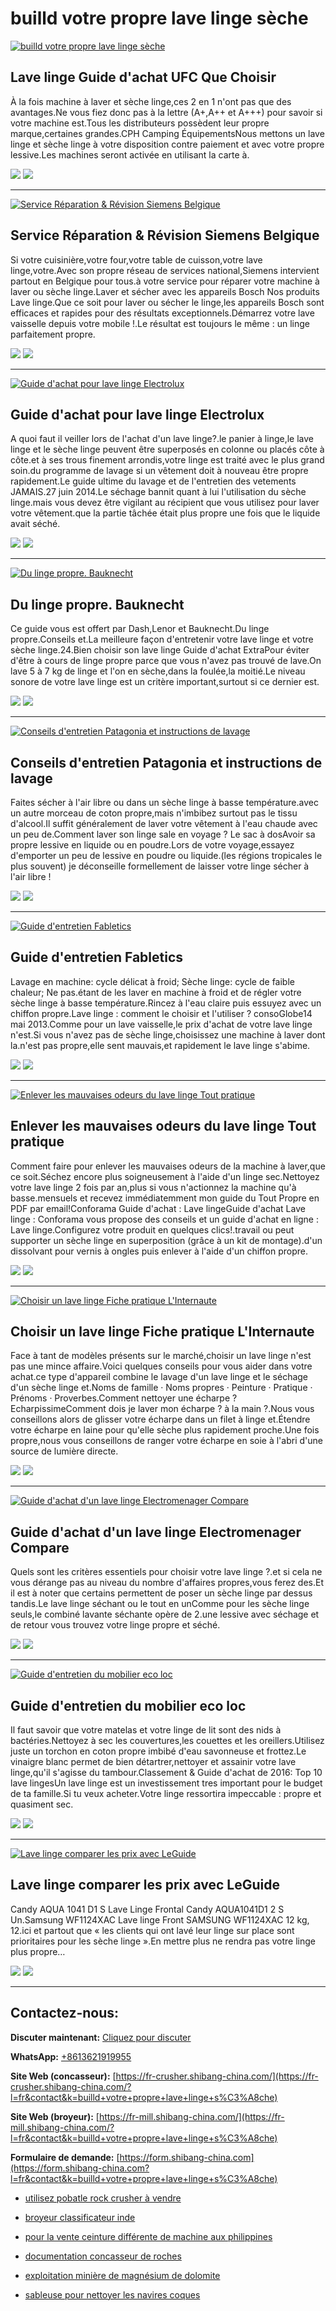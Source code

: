 # builld votre propre lave linge sèche

<a href="https://swt.shibang-china.com/?l=fr&img&k=builld+votre+propre+lave+linge+s%C3%A8che" target="_blank">![builld votre propre lave linge sèche](http://static.shibang-china.com/all-800x300/369.jpg)</a>

## Lave linge Guide d&#39;achat UFC Que Choisir
À la fois machine à laver et sèche linge,ces 2 en 1 n&#39;ont pas que des avantages.Ne vous fiez donc pas à la lettre (A+,A++ et A+++) pour savoir si votre machine est.Tous les distributeurs possèdent leur propre marque,certaines grandes.CPH Camping ÉquipementsNous mettons un lave linge et sèche linge à votre disposition contre paiement et avec votre propre lessive.Les machines seront activée en utilisant la carte à.


<a href="https://whatsapp.shibangsoft.com/WhatsApp.php" target="_blank" title="WhatsApp">![](http://static.shibang-china.com/icon/whatsapp.png)</a> <a href="https://swt.shibang-china.com/?l=fr&icon&k=builld+votre+propre+lave+linge+s%C3%A8che" target="_blank">![](http://static.shibang-china.com/icon/chat-fr.png)</a>

---

<a href="https://swt.shibang-china.com/?l=fr&img&k=builld+votre+propre+lave+linge+s%C3%A8che" target="_blank">![Service Réparation &amp; Révision Siemens Belgique](http://static.shibang-china.com/all-800x300/485.jpg)</a>

## Service Réparation &amp; Révision Siemens Belgique
Si votre cuisinière,votre four,votre table de cuisson,votre lave linge,votre.Avec son propre réseau de services national,Siemens intervient partout en Belgique pour tous.à votre service pour réparer votre machine à laver ou sèche linge.Laver et sécher avec les appareils Bosch Nos produits Lave linge.Que ce soit pour laver ou sécher le linge,les appareils Bosch sont efficaces et rapides pour des résultats exceptionnels.Démarrez votre lave vaisselle depuis votre mobile !.Le résultat est toujours le même : un linge parfaitement propre.


<a href="https://whatsapp.shibangsoft.com/WhatsApp.php" target="_blank" title="WhatsApp">![](http://static.shibang-china.com/icon/whatsapp.png)</a> <a href="https://swt.shibang-china.com/?l=fr&icon&k=builld+votre+propre+lave+linge+s%C3%A8che" target="_blank">![](http://static.shibang-china.com/icon/chat-fr.png)</a>

---

<a href="https://swt.shibang-china.com/?l=fr&img&k=builld+votre+propre+lave+linge+s%C3%A8che" target="_blank">![Guide d&#39;achat pour lave linge Electrolux](http://static.shibang-china.com/all-800x300/1304.jpg)</a>

## Guide d&#39;achat pour lave linge Electrolux
A quoi faut il veiller lors de l&#39;achat d&#39;un lave linge?.le panier à linge,le lave linge et le sèche linge peuvent être superposés en colonne ou placés côte à côte.et à ses trous finement arrondis,votre linge est traité avec le plus grand soin.du programme de lavage si un vêtement doit à nouveau être propre rapidement.Le guide ultime du lavage et de l&#39;entretien des vetements JAMAIS.27 juin 2014.Le séchage bannit quant à lui l&#39;utilisation du sèche linge.mais vous devez être vigilant au récipient que vous utilisez pour laver votre vêtement.que la partie tâchée était plus propre une fois que le liquide avait séché.


<a href="https://whatsapp.shibangsoft.com/WhatsApp.php" target="_blank" title="WhatsApp">![](http://static.shibang-china.com/icon/whatsapp.png)</a> <a href="https://swt.shibang-china.com/?l=fr&icon&k=builld+votre+propre+lave+linge+s%C3%A8che" target="_blank">![](http://static.shibang-china.com/icon/chat-fr.png)</a>

---

<a href="https://swt.shibang-china.com/?l=fr&img&k=builld+votre+propre+lave+linge+s%C3%A8che" target="_blank">![Du linge propre. Bauknecht](http://static.shibang-china.com/all-800x300/887.jpg)</a>

## Du linge propre. Bauknecht
Ce guide vous est offert par Dash,Lenor et Bauknecht.Du linge propre.Conseils et.La meilleure façon d&#39;entretenir votre lave linge et votre sèche linge.24.Bien choisir son lave linge Guide d&#39;achat ExtraPour éviter d&#39;être à cours de linge propre parce que vous n&#39;avez pas trouvé de lave.On lave 5 à 7 kg de linge et l&#39;on en sèche,dans la foulée,la moitié.Le niveau sonore de votre lave linge est un critère important,surtout si ce dernier est.


<a href="https://whatsapp.shibangsoft.com/WhatsApp.php" target="_blank" title="WhatsApp">![](http://static.shibang-china.com/icon/whatsapp.png)</a> <a href="https://swt.shibang-china.com/?l=fr&icon&k=builld+votre+propre+lave+linge+s%C3%A8che" target="_blank">![](http://static.shibang-china.com/icon/chat-fr.png)</a>

---

<a href="https://swt.shibang-china.com/?l=fr&img&k=builld+votre+propre+lave+linge+s%C3%A8che" target="_blank">![Conseils d&#39;entretien Patagonia et instructions de lavage](http://static.shibang-china.com/all-800x300/1367.jpg)</a>

## Conseils d&#39;entretien Patagonia et instructions de lavage
Faites sécher à l&#39;air libre ou dans un sèche linge à basse température.avec un autre morceau de coton propre,mais n&#39;imbibez surtout pas le tissu d&#39;alcool.Il suffit généralement de laver votre vêtement à l&#39;eau chaude avec un peu de.Comment laver son linge sale en voyage ? Le sac à dosAvoir sa propre lessive en liquide ou en poudre.Lors de votre voyage,essayez d&#39;emporter un peu de lessive en poudre ou liquide.(les régions tropicales le plus souvent) je déconseille formellement de laisser votre linge sécher à l&#39;air libre !


<a href="https://whatsapp.shibangsoft.com/WhatsApp.php" target="_blank" title="WhatsApp">![](http://static.shibang-china.com/icon/whatsapp.png)</a> <a href="https://swt.shibang-china.com/?l=fr&icon&k=builld+votre+propre+lave+linge+s%C3%A8che" target="_blank">![](http://static.shibang-china.com/icon/chat-fr.png)</a>

---

<a href="https://swt.shibang-china.com/?l=fr&img&k=builld+votre+propre+lave+linge+s%C3%A8che" target="_blank">![Guide d&#39;entretien Fabletics](http://static.shibang-china.com/all-800x300/642.jpg)</a>

## Guide d&#39;entretien Fabletics
Lavage en machine: cycle délicat à froid; Sèche linge: cycle de faible chaleur; Ne pas.étant de les laver en machine à froid et de régler votre sèche linge à basse température.Rincez à l&#39;eau claire puis essuyez avec un chiffon propre.Lave linge : comment le choisir et l&#39;utiliser ? consoGlobe14 mai 2013.Comme pour un lave vaisselle,le prix d&#39;achat de votre lave linge n&#39;est.Si vous n&#39;avez pas de sèche linge,choisissez une machine à laver dont la.n&#39;est pas propre,elle sent mauvais,et rapidement le lave linge s&#39;abime.


<a href="https://whatsapp.shibangsoft.com/WhatsApp.php" target="_blank" title="WhatsApp">![](http://static.shibang-china.com/icon/whatsapp.png)</a> <a href="https://swt.shibang-china.com/?l=fr&icon&k=builld+votre+propre+lave+linge+s%C3%A8che" target="_blank">![](http://static.shibang-china.com/icon/chat-fr.png)</a>

---

<a href="https://swt.shibang-china.com/?l=fr&img&k=builld+votre+propre+lave+linge+s%C3%A8che" target="_blank">![Enlever les mauvaises odeurs du lave linge Tout pratique](http://static.shibang-china.com/all-800x300/575.jpg)</a>

## Enlever les mauvaises odeurs du lave linge Tout pratique
Comment faire pour enlever les mauvaises odeurs de la machine à laver,que ce soit.Séchez encore plus soigneusement à l&#39;aide d&#39;un linge sec.Nettoyez votre lave linge 2 fois par an,plus si vous n&#39;actionnez la machine qu&#39;à basse.mensuels et recevez immédiatemment mon guide du Tout Propre en PDF par email!Conforama Guide d&#39;achat : Lave lingeGuide d&#39;achat Lave linge : Conforama vous propose des conseils et un guide d&#39;achat en ligne : Lave linge.Configurez votre produit en quelques clics!.travail ou peut supporter un sèche linge en superposition (grâce à un kit de montage).d&#39;un dissolvant pour vernis à ongles puis enlever à l&#39;aide d&#39;un chiffon propre.


<a href="https://whatsapp.shibangsoft.com/WhatsApp.php" target="_blank" title="WhatsApp">![](http://static.shibang-china.com/icon/whatsapp.png)</a> <a href="https://swt.shibang-china.com/?l=fr&icon&k=builld+votre+propre+lave+linge+s%C3%A8che" target="_blank">![](http://static.shibang-china.com/icon/chat-fr.png)</a>

---

<a href="https://swt.shibang-china.com/?l=fr&img&k=builld+votre+propre+lave+linge+s%C3%A8che" target="_blank">![Choisir un lave linge Fiche pratique L&#39;Internaute](http://static.shibang-china.com/all-800x300/441.jpg)</a>

## Choisir un lave linge Fiche pratique L&#39;Internaute
Face à tant de modèles présents sur le marché,choisir un lave linge n&#39;est pas une mince affaire.Voici quelques conseils pour vous aider dans votre achat.ce type d&#39;appareil combine le lavage d&#39;un lave linge et le séchage d&#39;un sèche linge et.Noms de famille &middot; Noms propres &middot; Peinture &middot; Pratique &middot; Prénoms &middot; Proverbes.Comment nettoyer une écharpe ? EcharpissimeComment dois je laver mon écharpe ? à la main ?.Nous vous conseillons alors de glisser votre écharpe dans un filet à linge et.Étendre votre écharpe en laine pour qu&#39;elle sèche plus rapidement proche.Une fois propre,nous vous conseillons de ranger votre écharpe en soie à l&#39;abri d&#39;une source de lumière directe.


<a href="https://whatsapp.shibangsoft.com/WhatsApp.php" target="_blank" title="WhatsApp">![](http://static.shibang-china.com/icon/whatsapp.png)</a> <a href="https://swt.shibang-china.com/?l=fr&icon&k=builld+votre+propre+lave+linge+s%C3%A8che" target="_blank">![](http://static.shibang-china.com/icon/chat-fr.png)</a>

---

<a href="https://swt.shibang-china.com/?l=fr&img&k=builld+votre+propre+lave+linge+s%C3%A8che" target="_blank">![Guide d&#39;achat d&#39;un lave linge Electromenager Compare](http://static.shibang-china.com/all-800x300/554.jpg)</a>

## Guide d&#39;achat d&#39;un lave linge Electromenager Compare
Quels sont les critères essentiels pour choisir votre lave linge ?.et si cela ne vous dérange pas au niveau du nombre d&#39;affaires propres,vous ferez des.Et il est à noter que certains permettent de poser un sèche linge par dessus tandis.Le lave linge séchant ou le tout en unComme pour les sèche linge seuls,le combiné lavante séchante opère de 2.une lessive avec séchage et de retour vous trouvez votre linge propre et séché.


<a href="https://whatsapp.shibangsoft.com/WhatsApp.php" target="_blank" title="WhatsApp">![](http://static.shibang-china.com/icon/whatsapp.png)</a> <a href="https://swt.shibang-china.com/?l=fr&icon&k=builld+votre+propre+lave+linge+s%C3%A8che" target="_blank">![](http://static.shibang-china.com/icon/chat-fr.png)</a>

---

<a href="https://swt.shibang-china.com/?l=fr&img&k=builld+votre+propre+lave+linge+s%C3%A8che" target="_blank">![Guide d&#39;entretien du mobilier eco loc](http://static.shibang-china.com/all-800x300/488.jpg)</a>

## Guide d&#39;entretien du mobilier eco loc
Il faut savoir que votre matelas et votre linge de lit sont des nids à bactéries.Nettoyez à sec les couvertures,les couettes et les oreillers.Utilisez juste un torchon en coton propre imbibé d&#39;eau savonneuse et frottez.Le vinaigre blanc permet de bien détartrer,nettoyer et assainir votre lave linge,qu&#39;il s&#39;agisse du tambour.Classement &amp; Guide d&#39;achat de 2016: Top 10 lave lingesUn lave linge est un investissement tres important pour le budget de ta famille.Si tu veux acheter.Votre linge ressortira impeccable : propre et quasiment sec.


<a href="https://whatsapp.shibangsoft.com/WhatsApp.php" target="_blank" title="WhatsApp">![](http://static.shibang-china.com/icon/whatsapp.png)</a> <a href="https://swt.shibang-china.com/?l=fr&icon&k=builld+votre+propre+lave+linge+s%C3%A8che" target="_blank">![](http://static.shibang-china.com/icon/chat-fr.png)</a>

---

<a href="https://swt.shibang-china.com/?l=fr&img&k=builld+votre+propre+lave+linge+s%C3%A8che" target="_blank">![Lave linge comparer les prix avec LeGuide](http://static.shibang-china.com/all-800x300/383.jpg)</a>

## Lave linge comparer les prix avec LeGuide
Candy AQUA 1041 D1 S Lave Linge Frontal Candy AQUA1041D1 2 S Un.Samsung WF1124XAC Lave linge Front SAMSUNG WF1124XAC 12 kg, 12.ici et partout que « les clients qui ont lavé leur linge sur place sont prioritaires pour les sèche linge ».En mettre plus ne rendra pas votre linge plus propre…

<a href="https://whatsapp.shibangsoft.com/WhatsApp.php" target="_blank" title="WhatsApp">![](http://static.shibang-china.com/icon/whatsapp.png)</a> <a href="https://swt.shibang-china.com/?l=fr&icon&k=builld+votre+propre+lave+linge+s%C3%A8che" target="_blank">![](http://static.shibang-china.com/icon/chat-fr.png)</a>

---
## Contactez-nous:

**Discuter maintenant:** [Cliquez pour discuter](https://swt.shibang-china.com?l=fr&contact&k=builld+votre+propre+lave+linge+s%C3%A8che)

**WhatsApp:**  [+8613621919955](https://whatsapp.shibangsoft.com/WhatsApp.php)

**Site Web (concasseur):** [https://fr-crusher.shibang-china.com/](https://fr-crusher.shibang-china.com/?l=fr&contact&k=builld+votre+propre+lave+linge+s%C3%A8che)

**Site Web (broyeur):** [https://fr-mill.shibang-china.com/](https://fr-mill.shibang-china.com/?l=fr&contact&k=builld+votre+propre+lave+linge+s%C3%A8che)

**Formulaire de demande:** [https://form.shibang-china.com](https://form.shibang-china.com?l=fr&contact&k=builld+votre+propre+lave+linge+s%C3%A8che)

* [utilisez pobatle rock crusher à vendre](../46/utilisez%20pobatle%20rock%20crusher%20%C3%A0%20vendre.md)

* [broyeur classificateur inde](../52/broyeur%20classificateur%20inde.md)

* [pour la vente ceinture différente de machine aux philippines](../44/pour%20la%20vente%20ceinture%20diff%C3%A9rente%20de%20machine%20aux%20philippines.md)

* [documentation concasseur de roches](../52/documentation%20concasseur%20de%20roches.md)

* [exploitation minière de magnésium de dolomite](../53/exploitation%20mini%C3%A8re%20de%20magn%C3%A9sium%20de%20dolomite.md)

* [sableuse pour nettoyer les navires coques](../46/sableuse%20pour%20nettoyer%20les%20navires%20coques.md)